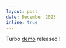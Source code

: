 ```yaml
---
layout: post
date: December 2023
inline: true
---
```


Turbo [demo](https://youtu.be/wcx53OCn_Sk?si=QJXjKd-FObl9qRwV) released !
